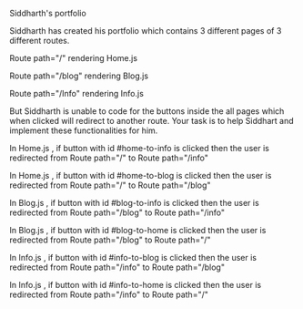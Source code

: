 Siddharth's portfolio

Siddharth has created his portfolio which contains 3 different pages of 3 different routes.

Route path="/" rendering Home.js

Route path="/blog" rendering Blog.js

Route path="/Info" rendering Info.js

But Siddharth is unable to code for the buttons inside the all pages which when clicked will redirect to another route. Your task is to help Siddhart and implement these functionalities for him.

In Home.js , if button with id #home-to-info is clicked then the user is redirected from Route path="/" to Route path="/info"

In Home.js , if button with id #home-to-blog is clicked then the user is redirected from Route path="/" to Route path="/blog"

In Blog.js , if button with id #blog-to-info is clicked then the user is redirected from Route path="/blog" to Route path="/info"

In Blog.js , if button with id #blog-to-home is clicked then the user is redirected from Route path="/blog" to Route path="/"

In Info.js , if button with id #info-to-blog is clicked then the user is redirected from Route path="/info" to Route path="/blog"

In Info.js , if button with id #info-to-home is clicked then the user is redirected from Route path="/info" to Route path="/"
